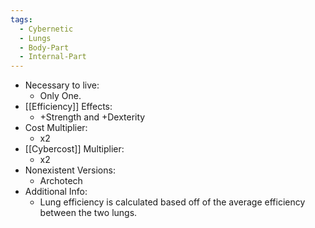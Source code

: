 ```yaml
---
tags:
  - Cybernetic
  - Lungs
  - Body-Part
  - Internal-Part
---
```

* Necessary to live:
	* Only One.
* [[Efficiency]] Effects:
	* +Strength and +Dexterity
* Cost Multiplier:
	* x2
* [[Cybercost]] Multiplier:
	* x2
* Nonexistent Versions:
	* Archotech
* Additional Info:
	* Lung efficiency is calculated based off of the average efficiency between the two lungs.